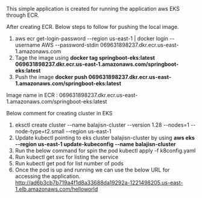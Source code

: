 This simple application is created for running the application aws EKS through ECR.

After creating ECR.
Below steps to follow for pushing the local image.
1. aws ecr get-login-password --region us-east-1 | docker login --username AWS --password-stdin 069631898237.dkr.ecr.us-east-1.amazonaws.com
2. Tage the image using **docker tag springboot-eks:latest 069631898237.dkr.ecr.us-east-1.amazonaws.com/springboot-eks:latest**
3. Push the image **docker push 069631898237.dkr.ecr.us-east-1.amazonaws.com/springboot-eks:latest**

Image name in ECR : 069631898237.dkr.ecr.us-east-1.amazonaws.com/springboot-eks:latest

Below comment for creating cluster in EKS
1. eksctl create cluster --name balajisn-cluster --version 1.28 --nodes=1 --node-type=t2.small --region us-east-1
2. Update kubectl pointing to eks cluster balajisn-cluster by using **aws eks --region us-east-1 update-kubeconfig --name balajisn-cluster**
3. Run the below command for spin the pod
kubectl apply -f k8config.yaml
4. Run kubectl get svc for listing the service
5. Run kubectl get pod for list number of pods
6. Once the pod is up and running we can use the below URL for accessing the application.
   http://ad6b3cb7b719a4f1d8a33688da19292a-1221498205.us-east-1.elb.amazonaws.com/helloworld